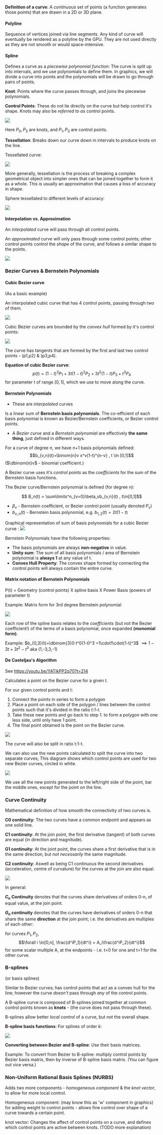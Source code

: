  **Definition of a curve**: A *continuous* set of points (a function generates those points) that are drawn in a 2D or 3D plane.

#### Polyline
Sequence of vertices joined via line segments. Any kind of curve will eventually be rendered as a polyline by the GPU. They are not used directly as they are not smooth or would space-intensive.

#### Spline
Defines a curve as a *piecewise polynomial function*: The curve is split up into intervals, and we use polynomials to define them. In graphics, we will divide a curve into points and the polynomials will be drawn to go through pairs of points.

**Knot**: Points where the curve passes through, and joins the piecewise polynomials.

**Control Points**: These do not lie directly on the curve but help control it's shape. Knots may also be *referred to as* control points.

![](misc/Pasted%20image%2020231006183155.png)

Here $P_0,P_3$ are knots, and $P_1,P_3$ are control points.


**Tessellation**: Breaks down our curve down in intervals to produce knots on the line.

Tessellated curve:

![](misc/Pasted%20image%2020231006182946.png)

More generally, tessellation is the process of breaking a complex geometrical object into simpler ones that can be joined together to form it as a whole. This is usually an approximation that causes a loss of accuracy in shape.

Sphere tessellated to different levels of accuracy:

![](misc/Pasted%20image%2020231006183037.png)

#### Interpolation vs. Approximation

An *interpolated* curve will pass through all control points.

An *approximated* curve will only pass through some control points; other control points control the *shape* of the curve, and follows a similar shape to the points.

![](misc/Pasted%20image%2020231012133719.png)

### Bezier Curves & Bernstein Polynomials

#### Cubic Bezier curve
(As a basic example)

An interpolated cubic curve that has 4 control points, passing through two of them.

![](misc/Pasted%20image%2020231012133914.png)

Cubic Bezier curves are bounded by the *convex hull* formed by it's control points:

![](misc/Pasted%20image%2020231012133956.png)

The curve has tangents that are formed by the first and last two control points - (p1,p2) & (p3,p4).

**Equation of cubic Bezier curve**: $$p(t) = (1-t)^3P_1 + 3t(1-t)^2P_2 + 3t^2(1-t)P_3 + t^3P_4$$
for parameter t of range $[0,1]$, which we use to move along the curve.

#### Bernstein Polynomials

- These are *interpolated* curves

Is a  linear sum of **Bernstein basis polynomials**. The co-efficient of each basis polynomial is known as Bezier/Bernstein coefficients, or Bezier control points.

- A *Bezier curve* and a *Bernstein polynomial* are effectively **the same thing**, just defined in different ways.

For a curve of degree n, we have n+1 basis polynomials defined:
$$b_{v,n}(t)=\binom{n}v x^v(1-t)^{n-v} , t \in [0,1]$$
($\dbinom{n}v$ - binomial coefficient.)

A Bezier curve uses it's *control points* as the *coefficients* for the sum of the Bernstein basis functions.




The Bezier curve/Bernstein polynomial is defined (for degree n):

$$ B_n(t) = \sum\limits^n_{v=0}\beta_vb_{v,n}(t) , t\in[0,1]$$

- $\beta_v$ - Bernstein coefficient, or Bezier control point (usually denoted $P_v$) 
- $b_{v,n}(t)$ - Bernstein basis polynomial, e.g. $b_{1,2}(t)=2t(1-t)$ 


Graphical representation of sum of basis polynomials for a cubic Bezier curve :
![](misc/Pasted%20image%2020231012150448.png)

Bernstein Polynomials have the following properties:

- The basis polynomials are always **non-negative** in value.
- **Unity sum**: The sum of all basis polynomials / area of Bernstein polynomial is **always 1** at any value of t.
- **Convex Hull Property**: The convex shape formed by connecting the control points will always contain the entire curve. 


#### Matrix notation of Bernstein Polynomials

P(t) = Geometry (control points) X spline basis X Power Basis (powers of parameter t)

Example: Matrix form for 3rd degree Bernstein polynomial

![](misc/Pasted%20image%2020231012175202.png)

Each row of the spline basis relates to the *coefficients* (but not the Bezier coefficient!) of the terms of a basis polynomial, once expanded **(monomial form)**.

Example:
$b_{0,3}(t)=\dbinom{3}0 t^0(1-t)^3 =1\cdot1\cdot(1-t)^3$ 
$\implies 1-3t+3t^2-t^3$
aka (1,-3,3,-1)

#### De Casteljau's Algorithm

See https://youtu.be/YATikPP2q70?t=214

Calculates a point on the Bezier curve for a given t.

For our given control points and t:
1. Connect the points in series to form a polygon
2. Place a point on each side of the polygon / lines between the control points such that it's divided in the ratio *t:1-t*.
3. Take these new points and go back to step 1. to form a polygon with one less side, until only have 1 point.
4. The final point obtained is the point on the Bezier curve.

![](misc/Pasted%20image%2020231012195923.png)

The curve will also be split in ratio t:1-t.

We can also use the new points calculated to split the curve into two separate curves; 
This diagram shows which control points are used for two new Bezier curves, circled in white.

![](misc/Pasted%20image%2020231012204523.png)

We use all the new points generated to the left/right side of the point, bar the middle ones, except for the point on the line.


### Curve Continuity

Mathematical definition of how smooth the connectivity of two curves is.

**C0 continuity**: The two curves have a common endpoint and appears as one solid line.

**C1 continuity**: At the join point, the first derivative (tangent) of both curves are equal (in direction and magnitude).

**G1 continuity**: At the joint point, the curves share a first derivative that is in the same direction, but *not necessarily* the same magnitude.

**C2 continuity**: Aswell as being C1 continuous the second derivatives (acceleration, centre of curvature) for the curves at the join are also equal.

![](misc/Pasted%20image%2020231012210752.png)

In general:

**$C_n$ Continuity** denotes that the curves share derivatives of orders 0-n, of equal value, at the join point.

**$G_n$ continuity** denotes that the curves have derivatives of orders 0-n that share the same **direction** at the join point; i.e.
the derivatives are multiples of each other:

for curves $P_1,P_2$, $$\forall i \in[0,n], \frac{d^iP_1}{dt^i} = A_i\frac{d^iP_2}{dt^i}$$
for some scalar multiple A, at the endpoints - i.e. t=0 for one and t=1 for the other curve.

### B-splines
(or basis splines)

Similar to Bezier curves; has control points that act as a convex hull for the line; however the curve *doesn't* pass through *any* of the control points.

A B-spline curve is composed of B-splines joined together at common control points known as **knots** - (the curve does not pass through these).

B-splines allow better *local control* of a curve, but not the overall shape.


**B-spline basis functions**: For splines of order *k*:

![](misc/Pasted%20image%2020231012212043.png)

**Converting between Bezier and B-spline**: Use their basis matrices.

Example: To convert from Bezier to B-spline: multiply control points by Bezier basis matrix, then by inverse of B-spline basis matrix.
(You can figure out vice versa.)

### Non-Uniform Rational Basis Splines (NURBS)

Adds two more components - *homogeneous component* & the *knot vector*, to allow for more local control.

Homogeneous component: (may know this as 'w' component in graphics) for adding weight to control points - allows fine control over shape of a curve towards a certain point.

knot vector: Changes the affect of control points on a curve, and defines which control points are active between knots.
(TODO more explanation)


